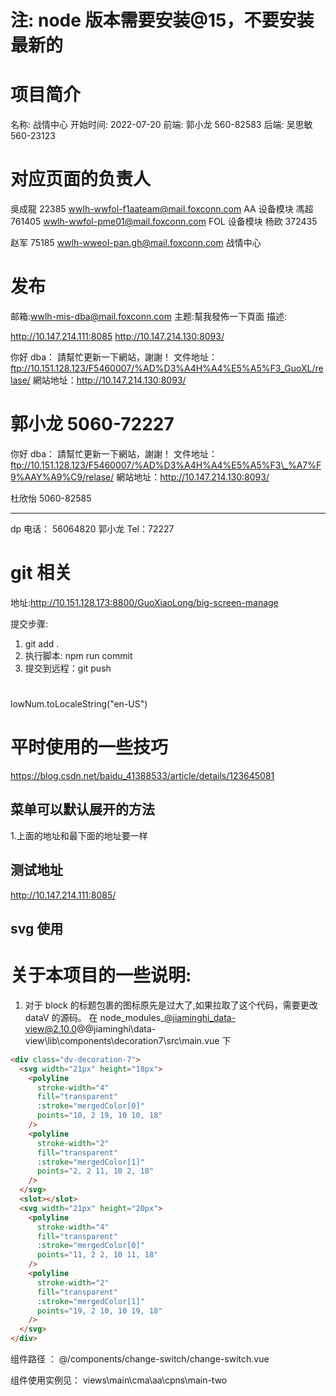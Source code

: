 # 注: node 版本需要安装@15，不要安装最新的

# 项目简介

名称: 战情中心
开始时间: 2022-07-20
前端: 郭小龙 560-82583
后端: 吴思敏 560-23123

# 对应页面的负责人

吳成龍 22385 wwlh-wwfol-f1aateam@mail.foxconn.com AA 设备模块
馮超 761405 wwlh-wwfol-pme01@mail.foxconn.com FOL 设备模块
杨欧 372435

赵军 75185 wwlh-wweol-pan.gh@mail.foxconn.com 战情中心

# 发布

邮箱:wwlh-mis-dba@mail.foxconn.com
主题:幫我發佈一下頁面
描述:

http://10.147.214.111:8085
http://10.147.214.130:8093/

你好 dba：
請幫忙更新一下網站，謝謝！
文件地址：ftp://10.151.128.123/F5460007/%AD%D3%A4H%A4%E5%A5%F3_GuoXL/relase/
網站地址：http://10.147.214.130:8093/

郭小龙
5060-72227
======================================================
你好 dba：
請幫忙更新一下網站，謝謝！
文件地址：ftp://10.151.128.123/F5460007/%AD%D3%A4H%A4%E5%A5%F3\_%A7%F9%AAY%A9%C9/relase/
網站地址：http://10.147.214.130:8093/

杜欣怡
5060-82585

---

dp 电话： 56064820
郭小龙
Tel：72227

# git 相关

地址:http://10.151.128.173:8800/GuoXiaoLong/big-screen-manage

提交步骤:

1. git add .
2. 执行脚本: npm run commit
3. 提交到远程：git push

#

lowNum.toLocaleString("en-US")

# 平时使用的一些技巧

https://blog.csdn.net/baidu_41388533/article/details/123645081

<!--
    min: (value) => Math.ceil(value.min - 1), // 指定最小值
    max: () => 100, // 指定最大值
 -->

## 菜单可以默认展开的方法

1.上面的地址和最下面的地址要一样

## 测试地址

http://10.147.214.111:8085/

## svg 使用

<svg-icon className="computer" icon-class="computer" />

# 关于本项目的一些说明:

1. 对于 block 的标题包裹的图标原先是过大了,如果拉取了这个代码，需要更改 dataV 的源码。
   在 node_modules\_@jiaminghi_data-view@2.10.0@@jiaminghi\data-view\lib\components\decoration7\src\main.vue 下

```html
<div class="dv-decoration-7">
  <svg width="21px" height="18px">
    <polyline
      stroke-width="4"
      fill="transparent"
      :stroke="mergedColor[0]"
      points="10, 2 19, 10 10, 18"
    />
    <polyline
      stroke-width="2"
      fill="transparent"
      :stroke="mergedColor[1]"
      points="2, 2 11, 10 2, 18"
    />
  </svg>
  <slot></slot>
  <svg width="21px" height="20px">
    <polyline
      stroke-width="4"
      fill="transparent"
      :stroke="mergedColor[0]"
      points="11, 2 2, 10 11, 18"
    />
    <polyline
      stroke-width="2"
      fill="transparent"
      :stroke="mergedColor[1]"
      points="19, 2 10, 10 19, 18"
    />
  </svg>
</div>
```

<!-- 4/ 3 将 左右的切换做成了组件 -->

组件路径 ： @/components/change-switch/change-switch.vue

组件使用实例见： views\main\cma\aa\cpns\main-two
